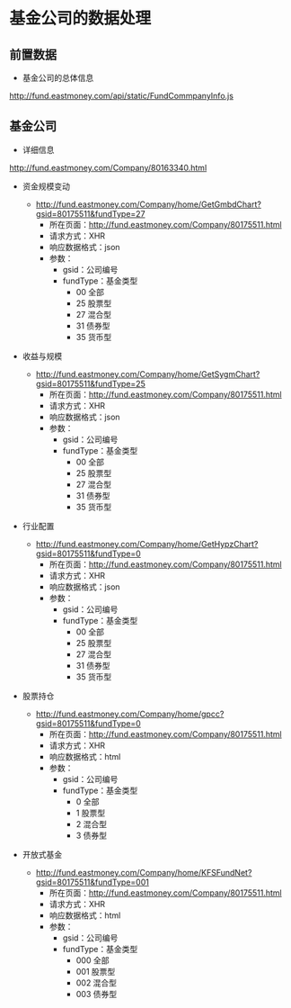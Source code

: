 # 基金公司的数据处理

## 前置数据

- 基金公司的总体信息

http://fund.eastmoney.com/api/static/FundCommpanyInfo.js

## 基金公司

- 详细信息

http://fund.eastmoney.com/Company/80163340.html

- 资金规模变动
  - http://fund.eastmoney.com/Company/home/GetGmbdChart?gsid=80175511&fundType=27
    - 所在页面：http://fund.eastmoney.com/Company/80175511.html
    - 请求方式：XHR
    - 响应数据格式：json
    - 参数：
      - gsid：公司编号
      - fundType：基金类型
        - 00 全部
        - 25 股票型
        - 27 混合型
        - 31 债券型
        - 35 货币型

- 收益与规模
  - http://fund.eastmoney.com/Company/home/GetSygmChart?gsid=80175511&fundType=25
    - 所在页面：http://fund.eastmoney.com/Company/80175511.html
    - 请求方式：XHR
    - 响应数据格式：json
    - 参数：
      - gsid：公司编号
      - fundType：基金类型
        - 00 全部
        - 25 股票型
        - 27 混合型
        - 31 债券型
        - 35 货币型

- 行业配置
  - http://fund.eastmoney.com/Company/home/GetHypzChart?gsid=80175511&fundType=0
    - 所在页面：http://fund.eastmoney.com/Company/80175511.html
    - 请求方式：XHR
    - 响应数据格式：json
    - 参数：
      - gsid：公司编号
      - fundType：基金类型
        - 00 全部
        - 25 股票型
        - 27 混合型
        - 31 债券型
        - 35 货币型

- 股票持仓
  - http://fund.eastmoney.com/Company/home/gpcc?gsid=80175511&fundType=0
    - 所在页面：http://fund.eastmoney.com/Company/80175511.html
    - 请求方式：XHR
    - 响应数据格式：html
    - 参数：
      - gsid：公司编号
      - fundType：基金类型
        - 0 全部
        - 1 股票型
        - 2 混合型
        - 3 债券型

- 开放式基金
  - http://fund.eastmoney.com/Company/home/KFSFundNet?gsid=80175511&fundType=001
    - 所在页面：http://fund.eastmoney.com/Company/80175511.html
    - 请求方式：XHR
    - 响应数据格式：html
    - 参数：
      - gsid：公司编号
      - fundType：基金类型
        - 000 全部
        - 001 股票型
        - 002 混合型
        - 003 债券型
